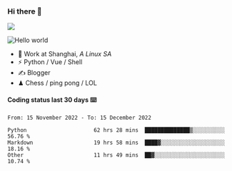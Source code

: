 ### Hi there 👋
![](https://komarev.com/ghpvc/?username=Xuhandsome)


<img src="https://github-readme-stats.vercel.app/api?username=XuHandsome&show_icons=true&theme=merko" alt="Hello world">

<br/>

- 🍻  Work at Shanghai, _A Linux SA_
- ⚡  Python / Vue / Shell
- ✍️  Blogger
- ♟  Chess / ping pong / LOL

#### Coding status last 30 days ⌨️

<!--START_SECTION:waka-->

```text
From: 15 November 2022 - To: 15 December 2022

Python                     62 hrs 28 mins  ██████████████▒░░░░░░░░░░   56.76 %
Markdown                   19 hrs 58 mins  ████▓░░░░░░░░░░░░░░░░░░░░   18.16 %
Other                      11 hrs 49 mins  ██▓░░░░░░░░░░░░░░░░░░░░░░   10.74 %
```

<!--END_SECTION:waka-->
